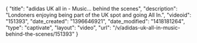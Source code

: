 {
    "title": "adidas UK all in - Music... behind the scenes",
    "description": "Londoners enjoying being part of the UK spot and going All In.",
    "videoid": "151393",
    "date_created": "1396646921",
    "date_modified": "1418181264",
    "type": "captivate",
    "layout": "video",
    "url": "\/v\/adidas-uk-all-in-music-behind-the-scenes\/151393"
}